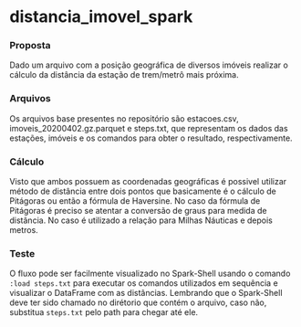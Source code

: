 # distancia_imovel_spark
### Proposta
Dado um arquivo com a posição geográfica de diversos imóveis realizar o cálculo da distância da estação de trem/metrô
mais próxima. 

### Arquivos
Os arquivos base presentes no repositório são estacoes.csv, imoveis_20200402.gz.parquet e steps.txt, que representam os
dados das estações, imóveis e os comandos para obter o resultado, respectivamente.

### Cálculo
Visto que ambos possuem as coordenadas geográficas é possivel utilizar método de distância entre dois pontos
que basicamente é o cálculo de Pitágoras ou então a fórmula de Haversine. No caso da fórmula de Pitágoras é preciso se
atentar a conversão de graus para medida de distância. No caso é utilizado a relação para Milhas Náuticas e depois
metros.

### Teste
O fluxo pode ser facilmente visualizado no Spark-Shell usando o comando `:load steps.txt` para executar os comandos
utilizados em sequência e visualizar o DataFrame com as distâncias. Lembrando que o Spark-Shell deve ter sido chamado 
no dirétorio que contém o arquivo, caso não, substitua `steps.txt` pelo path para chegar até ele.
